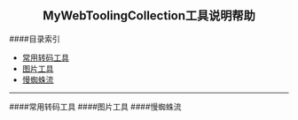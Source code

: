 <!-- 标题居中，Html语法，创建一条Form -->
<form style="text-align:center"><h2><font>MyWebToolingCollection工具说明帮助</font></h3></form>

<!-- 目录索引本身的链接等式是#_1 -->
####目录索引
+ [常用转码工具](#_2)
+ [图片工具](#_3)
+ [慢蜘蛛流](#_4)


****
<!-- 分隔符，整行分隔 -->

####常用转码工具
####图片工具
####慢蜘蛛流
